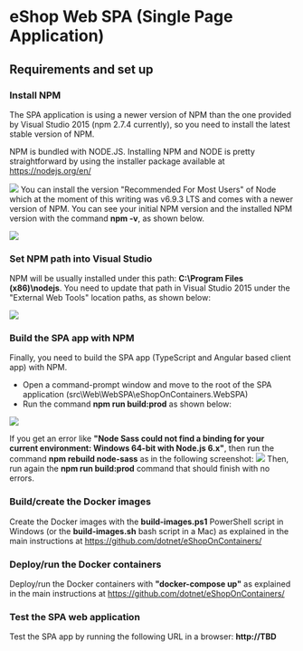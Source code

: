 # eShop Web SPA (Single Page Application)

## Requirements and set up

### Install NPM
The SPA application is using a newer version of NPM than the one provided by Visual Studio 2015 (npm 2.7.4 currently), so you need to install the latest stable version of NPM.

NPM is bundled with NODE.JS. Installing NPM and NODE is pretty straightforward by using the installer package available at https://nodejs.org/en/

<img src="../../../../img/spa/installing_npm_node.png">
You can install the version "Recommended For Most Users" of Node which at the moment of this writing was v6.9.3 LTS and comes with a newer version of NPM.
You can see your initial NPM version and the installed NPM version with the command 
<b>npm -v</b>, as shown below.
<p>
<img src="../../../../img/spa/npm-versions-powershell.png">

### Set NPM path into Visual Studio
NPM will be usually installed under this path:
<b>C:\Program Files (x86)\nodejs</b>.
You need to update that path in Visual Studio 2015 under the "External Web Tools" location paths, as shown below:
<p>
<img src="../../../../img/spa/vs-tools-path-custom-node.png">

### Build the SPA app with NPM
Finally, you need to build the SPA app (TypeScript and Angular based client app) with NPM.
* Open a command-prompt window and move to the root of the SPA application (src\Web\WebSPA\eShopOnContainers.WebSPA)
* Run the command <b>npm run build:prod</b> as shown below:
<p>
<img src="../../../../img/spa/npm-run-build.png">

If you get an error like <b>"Node Sass could not find a binding for your current environment: Windows 64-bit with Node.js 6.x"</b>, then run the command <b>npm rebuild node-sass</b> as in the following screenshot:
<img src="../../../../img/spa/npm-rebuild-node-sass.png">
Then, run again the <b>npm run build:prod</b> command that should finish with no errors.

### Build/create the Docker images
Create the Docker images with the <b>build-images.ps1</b> PowerShell script in Windows (or the <b>build-images.sh</b> bash script in a Mac) as explained in the main instructions at https://github.com/dotnet/eShopOnContainers/ 

### Deploy/run the Docker containers
Deploy/run the Docker containers with <b>"docker-compose up"</b> as explained in the main instructions at https://github.com/dotnet/eShopOnContainers/ 

### Test the SPA web application

Test the SPA app by running the following URL in a browser:
<b> http://TBD</b>


